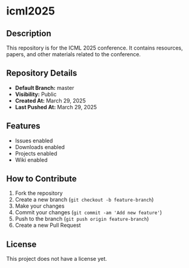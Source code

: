 # icml2025

## Description
This repository is for the ICML 2025 conference. It contains resources, papers, and other materials related to the conference.

## Repository Details
- **Default Branch:** master
- **Visibility:** Public
- **Created At:** March 29, 2025
- **Last Pushed At:** March 29, 2025

## Features
- Issues enabled
- Downloads enabled
- Projects enabled
- Wiki enabled

## How to Contribute
1. Fork the repository
2. Create a new branch (`git checkout -b feature-branch`)
3. Make your changes
4. Commit your changes (`git commit -am 'Add new feature'`)
5. Push to the branch (`git push origin feature-branch`)
6. Create a new Pull Request

## License
This project does not have a license yet.

